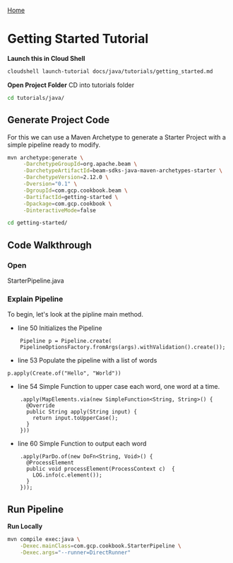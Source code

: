 <walkthrough-author name="Mike Nimer" tutorialName="Getting Started" repositoryUrl="https://arunneoz.github.io/beamcookbook"></walkthrough-author>


[Home](../../index.md)
# Getting Started Tutorial 


**Launch this in Cloud Shell**
```bash
cloudshell launch-tutorial docs/java/tutorials/getting_started.md
```

**Open Project Folder**
CD into tutorials folder
```bash
cd tutorials/java/
```

## Generate Project Code
For this we can use a Maven Archetype to generate a Starter Project with a simple pipeline ready to modify.

```bash
mvn archetype:generate \
     -DarchetypeGroupId=org.apache.beam \
     -DarchetypeArtifactId=beam-sdks-java-maven-archetypes-starter \
     -DarchetypeVersion=2.12.0 \
     -Dversion="0.1" \
     -DgroupId=com.gcp.cookbook.beam \
     -DartifactId=getting-started \
     -Dpackage=com.gcp.cookbook \
     -DinteractiveMode=false
```

```bash
cd getting-started/
```

## Code Walkthrough

### Open 
<walkthrough-editor-open-file 
filePath="/beamcookbook/tutorials/java/getting-started/src/main/java/com/gcp/cookbook/StarterPipeline.java">StarterPipeline.java</walkthrough-editor-open-file>


### Explain Pipeline
To begin, let's look at the pipline main method. 
- <walkthrough-editor-select-line
filePath="/beamcookbook/java/tutorials/getting-started/src/main/java/com/gcp/cookbook/StarterPipeline.java"
startLine="49" startCharacterOffset="4" 
endLine="51" endCharacterOffset="52">line 50</walkthrough-editor-select-line>
Initializes the Pipeline
```
    Pipeline p = Pipeline.create(
    PipelineOptionsFactory.fromArgs(args).withValidation().create());
```
 
- <walkthrough-editor-select-line
filePath="/beamcookbook/java/tutorials/getting-started/src/main/java/com/gcp/cookbook/StarterPipeline.java"
startLine="52" startCharacterOffset="4" 
endLine="52" endCharacterOffset="80">line 53</walkthrough-editor-select-line>
Populate the pipeline with a list of words
```
p.apply(Create.of("Hello", "World"))
```

- <walkthrough-editor-select-line
filePath="/beamcookbook/tutorials/java/getting-started/src/main/java/com/gcp/cookbook/StarterPipeline.java"
startLine="53" startCharacterOffset="4" 
endLine="58" endCharacterOffset="80">line 54</walkthrough-editor-select-line>
Simple Function to upper case each word, one word at a time.
```
    .apply(MapElements.via(new SimpleFunction<String, String>() {
      @Override
      public String apply(String input) {
        return input.toUpperCase();
      }
    }))
```


- <walkthrough-editor-select-line
filePath="/beamcookbook/tutorials/java/getting-started/src/main/java/com/gcp/cookbook/StarterPipeline.java"
startLine="59" startCharacterOffset="4" 
endLine="64" endCharacterOffset="80">line 60</walkthrough-editor-select-line>
Simple Function to output each word
```
    .apply(ParDo.of(new DoFn<String, Void>() {
      @ProcessElement
      public void processElement(ProcessContext c)  {
        LOG.info(c.element());
      }
    }));
```



## Run Pipeline
**Run Locally**
```bash
mvn compile exec:java \
    -Dexec.mainClass=com.gcp.cookbook.StarterPipeline \
    -Dexec.args="--runner=DirectRunner"
```
    